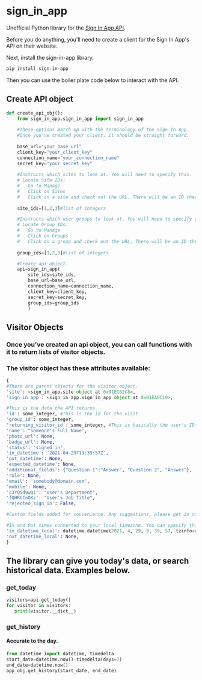 # sign_in_app
Unofficial Python library for the [Sign In App API](https://backend.signinapp.com/client-api/docs/1.0/overview).

Before you do anything, you'll need to create a client for the Sign In App's API on their website.

Next, install the sign-in-app library.
```bash
pip install sign-in-app
```

Then you can use the boiler plate code below to interact with the API.

 ## Create API object
```python
def create_api_obj():
	from sign_in_app.sign_in_app import sign_in_app
	
	#These options match up with the terminology of the Sign In App.
	#Once you've created your client, it should be straight forward.
	
	base_url="your_base_url"
	client_key="your_client_key"
	connection_name="your_connection_name"
	secret_key="your_secret_key"
	
	#Instructs which sites to look at. You will need to specify this.
	# Locate Site IDs:
	#	Go to Manage
	#	Click on Sites
	#	Click on a site and check out the URL. There will be an ID there.
	
	site_ids=[1,2,3]#list of integers

	#Instructs which user groups to look at. You will need to specify this.
	# Locate Group IDs:
	#	Go to Manage
	#	Click on Groups
	#	Click on a group and check out the URL. There will be an ID there.
	
	group_ids=[1,2,3]#list of integers

	#Create api object.
	api=sign_in_app(
		site_ids=site_ids,
		base_url=base_url,
		connection_name=connection_name,
		client_key=client_key,
		secret_key=secret_key,
		group_ids=group_ids
		)
  ```
  
    
  ## Visitor Objects
  ### Once you've created an api object, you can call functions with it to return lists of visitor objects.
  ### The visitor object has these attributes available:
  
  ```python
  {
  #These are parent objects for the visitor object.
  'site': <sign_in_app.site object at 0x01EC62C8>, 
  'sign_in_app': <sign_in_app.sign_in_app object at 0x01EA0C10>, 
  
  #This is the data the API returns.
  'id': some_integer, #This is the id for the visit.
  'group_id': some_integer, 
  'returning_visitor_id': some_integer, #This is basically the user's ID.
  'name': "Someone's Full Name", 
  'photo_url': None, 
  'badge_url': None, 
  'status': 'signed_in', 
  'in_datetime': '2021-04-29T13:39:57Z', 
  'out_datetime': None, 
  'expected_datetime': None, 
  'additional_fields': {"Question 1":"Answer", "Question 2", "Answer"}, 
  'role': None, 
  'email': 'somebody@domain.com', 
  'mobile': None, 
  'c3YQ5d9wQi': "User's Department", 
  'fQHRUCmOKz': "User's Job Title", 
  'rejected_sign_in': False, 
  
  #Custom fields added for convenience. Any suggestions, please get in contact.
  
  #In and Out times converted to your local timezone. You can specify this timezone if needed.
  'in_datetime_local': datetime.datetime(2021, 4, 29, 9, 39, 57, tzinfo=datetime.timezone(datetime.timedelta(days=-1, seconds=72000), 'Eastern Daylight Time')), 
  'out_datetime_local': None,  
  }
  
  ```
   
   
## The library can give you today's data, or search historical data. Examples below.
   
   
 ### get_today

 ```python
visitors=api.get_today()
for visitor in visitors:
	print(visitor.__dict__)
  ```


 ### get_history
 #### Accurate to the day.

 ```python
from datetime import datetime, timedelta
start_date=datetime.now()-timedelta(days=7)
end_date=datetime.now()
app_obj.get_history(start_date, end_date)
  ```
